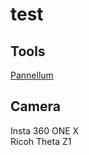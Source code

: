 # test  

## Tools  
[Pannellum](https://pannellum.org/)  
## Camera  
Insta 360 ONE X  
Ricoh Theta Z1
